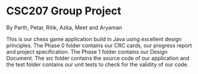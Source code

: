 # CSC207 Group Project 
By Parth, Petar, Ritik, Azka, Meet and Aryaman


This is our chess game application build in Java using excellent design principles. The Phase 0 folder contains our CRC cards, our progress report and project specification. The Phase 1 folder contains our Design Document. The src folder contains the source code of our application and the test folder contains our unit tests to check for the validity of our code. 
